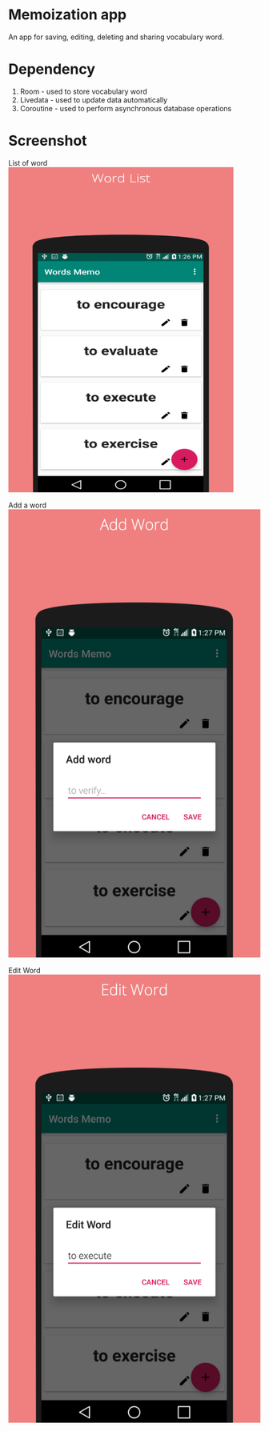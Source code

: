 # Memoization app

An app for saving, editing, deleting and sharing vocabulary word.

# Dependency
1. Room - used to store vocabulary word
2. Livedata - used to update data automatically
3. Coroutine - used to perform asynchronous database operations 

# Screenshot
List of word
<img src="https://github.com/marceand/memoapp/blob/develop/screenshot/word_list.png" width="450" height="650">

Add a word
![add word](https://github.com/marceand/memoapp/blob/develop/screenshot/add_word.png)

Edit Word
![edit word](https://github.com/marceand/memoapp/blob/develop/screenshot/edit_word.png)



